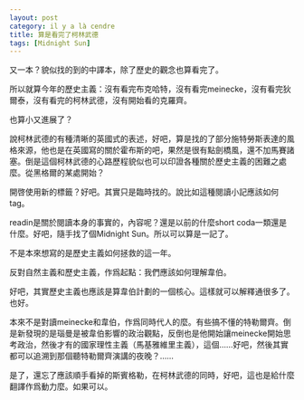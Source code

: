 ```yaml
---
layout: post
category: il y a là cendre
title: 算是看完了柯林武德
tags: [Midnight Sun]
---
```


又一本？貌似找的到的中譯本，除了歷史的觀念也算看完了。

所以就算今年的歷史主義：沒有看完布克哈特，沒有看完meinecke，沒有看完狄爾泰，沒有看完的柯林武德，沒有開始看的克羅齊。

也算小又進展了？

說柯林武德的有種清晰的英國式的表述，好吧，算是找的了部分施特勞斯表達的風格來源，他也是在英國寫的關於霍布斯的吧，果然是很有點劍橋風，還不加馬賽諸塞。倒是這個柯林武德的心路歷程貌似也可以印證各種關於歷史主義的困難之處麼。從黑格爾的某處開始？

開啓使用新的標籤？好吧。其實只是臨時找的。說比如這種閱讀小記應該如何tag。

readin是關於閱讀本身的事實的，內容呢？還是以前的什麼short coda一類還是什麼。好吧，隨手找了個Midnight Sun。所以可以算是一記了。

不是本來想寫的是歷史主義如何拯救的這一年。

反對自然主義和歷史主義，作爲起點：我們應該如何理解韋伯。

好吧，其實歷史主義也應該是算韋伯計劃的一個核心。這樣就可以解釋通很多了。也好。

本來不是對讀meinecke和韋伯，作爲同時代人的麼。有些搞不懂的特勒爾齊。倒是新發現的是瑙曼是被韋伯影響的政治觀點，反倒也是他開始讓meinecke開始思考政治，然後才有的國家理性主義（馬基雅維里主義），這個……好吧，然後其實都可以追溯到那個聽特勒爾齊演講的夜晚？……

是了，還忘了應該順手看掉的斯賓格勒，在柯林武德的同時，好吧，這也是給什麼翻譯作爲動力麼。如果可以。


<!-- more -->
